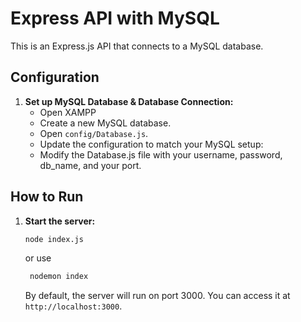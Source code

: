 # Express API with MySQL

This is an Express.js API that connects to a MySQL database.

## Configuration

1. **Set up MySQL Database & Database Connection:**
    - Open XAMPP
    - Create a new MySQL database.
    - Open `config/Database.js`.
    - Update the configuration to match your MySQL setup:
    - Modify the Database.js file with your username, password, db_name, and your port.

## How to Run

1. **Start the server:**

      ```sh
      node index.js
      ```
    or use
     ```sh
      nodemon index
    ```
   By default, the server will run on port 3000. You can access it at `http://localhost:3000`.
